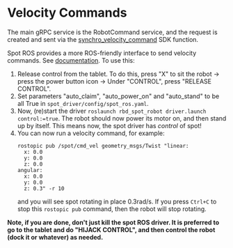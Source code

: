 # Velocity Commands

The main gRPC service is the RobotCommand service, and the request
is created and sent via the [synchro_velocity_command](https://dev.bostondynamics.com/python/bosdyn-client/src/bosdyn/client/robot_command#bosdyn.client.robot_command.RobotCommandBuilder.synchro_velocity_command) SDK function.

Spot ROS provides a more ROS-friendly interface to send velocity commands. See [documentation](https://www.clearpathrobotics.com/assets/guides/melodic/spot-ros/ros_usage.html#controling-the-velocity). To use this:

1. Release control from the tablet. To do this, press "X" to sit the robot ->  press the power button icon -> Under "CONTROL", press "RELEASE CONTROL".
2. Set parameters "auto_claim", "auto_power_on" and "auto_stand" to be all True in `spot_driver/config/spot_ros.yaml`.
3. Now, (re)start the driver `roslaunch rbd_spot_robot driver.launch control:=true`. The robot should now power its motor on, and then stand up by itself. This means now, the spot driver has _control_ of spot!
4. You can now run a velocity command, for example:
    ```
    rostopic pub /spot/cmd_vel geometry_msgs/Twist "linear:
      x: 0.0
      y: 0.0
      z: 0.0
    angular:
      x: 0.0
      y: 0.0
      z: 0.3" -r 10
    ````
    and you will see spot rotating in place 0.3rad/s. If you press `Ctrl+C` to stop this `rostopic pub` command, then the robot will stop rotating.

**Note, if you are done, don't just kill the spot ROS driver. It is preferred to go to the tablet and do "HIJACK CONTROL", and then control the robot (dock it or whatever) as needed.**
